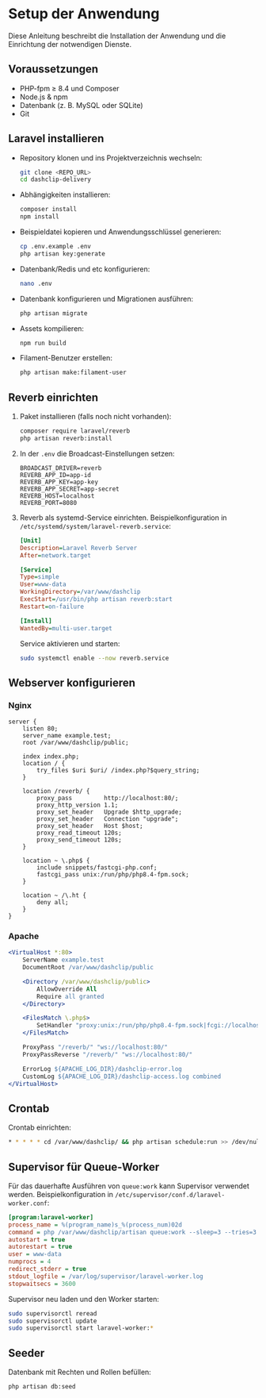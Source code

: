 # Setup der Anwendung

Diese Anleitung beschreibt die Installation der Anwendung und die Einrichtung der notwendigen Dienste.

## Voraussetzungen

- PHP-fpm ≥ 8.4 und Composer
- Node.js & npm
- Datenbank (z. B. MySQL oder SQLite)
- Git

## Laravel installieren

- Repository klonen und ins Projektverzeichnis wechseln:
   ```bash
   git clone <REPO_URL>
   cd dashclip-delivery
   ```
- Abhängigkeiten installieren:
   ```bash
   composer install
   npm install
   ```
- Beispieldatei kopieren und Anwendungsschlüssel generieren:
   ```bash
   cp .env.example .env
   php artisan key:generate
   ```

- Datenbank/Redis und etc konfigurieren:
   ```bash
   nano .env
   ```

- Datenbank konfigurieren und Migrationen ausführen:
   ```bash
   php artisan migrate
   ```
- Assets kompilieren:
   ```bash
   npm run build
   ```
- Filament-Benutzer erstellen:
   ```bash
   php artisan make:filament-user
   ```

## Reverb einrichten

1. Paket installieren (falls noch nicht vorhanden):
   ```bash
   composer require laravel/reverb
   php artisan reverb:install
   ```
2. In der `.env` die Broadcast-Einstellungen setzen:
   ```
   BROADCAST_DRIVER=reverb
   REVERB_APP_ID=app-id
   REVERB_APP_KEY=app-key
   REVERB_APP_SECRET=app-secret
   REVERB_HOST=localhost
   REVERB_PORT=8080
   ```
3. Reverb als systemd-Service einrichten. Beispielkonfiguration in `/etc/systemd/system/laravel-reverb.service`:
   ```ini
   [Unit]
   Description=Laravel Reverb Server
   After=network.target

   [Service]
   Type=simple
   User=www-data
   WorkingDirectory=/var/www/dashclip
   ExecStart=/usr/bin/php artisan reverb:start
   Restart=on-failure

   [Install]
   WantedBy=multi-user.target
   ```
   Service aktivieren und starten:
   ```bash
   sudo systemctl enable --now reverb.service
   ```

## Webserver konfigurieren

### Nginx

```nginx
server {
    listen 80;
    server_name example.test;
    root /var/www/dashclip/public;

    index index.php;
    location / {
        try_files $uri $uri/ /index.php?$query_string;
    }

    location /reverb/ {
        proxy_pass         http://localhost:80/;
        proxy_http_version 1.1;
        proxy_set_header   Upgrade $http_upgrade;
        proxy_set_header   Connection "upgrade";
        proxy_set_header   Host $host;
        proxy_read_timeout 120s;
        proxy_send_timeout 120s;
    }

    location ~ \.php$ {
        include snippets/fastcgi-php.conf;
        fastcgi_pass unix:/run/php/php8.4-fpm.sock;
    }

    location ~ /\.ht {
        deny all;
    }
}
```

### Apache

```apache
<VirtualHost *:80>
    ServerName example.test
    DocumentRoot /var/www/dashclip/public

    <Directory /var/www/dashclip/public>
        AllowOverride All
        Require all granted
    </Directory>

    <FilesMatch \.php$>
        SetHandler "proxy:unix:/run/php/php8.4-fpm.sock|fcgi://localhost/"
    </FilesMatch>

    ProxyPass "/reverb/" "ws://localhost:80/"
    ProxyPassReverse "/reverb/" "ws://localhost:80/"

    ErrorLog ${APACHE_LOG_DIR}/dashclip-error.log
    CustomLog ${APACHE_LOG_DIR}/dashclip-access.log combined
</VirtualHost>
```

## Crontab

Crontab einrichten:

```bash
* * * * * cd /var/www/dashclip/ && php artisan schedule:run >> /dev/null 2>&1
```

## Supervisor für Queue-Worker

Für das dauerhafte Ausführen von `queue:work` kann Supervisor verwendet werden.
Beispielkonfiguration in `/etc/supervisor/conf.d/laravel-worker.conf`:

```ini
[program:laravel-worker]
process_name = %(program_name)s_%(process_num)02d
command = php /var/www/dashclip/artisan queue:work --sleep=3 --tries=3
autostart = true
autorestart = true
user = www-data
numprocs = 4
redirect_stderr = true
stdout_logfile = /var/log/supervisor/laravel-worker.log
stopwaitsecs = 3600
```

Supervisor neu laden und den Worker starten:

```bash
sudo supervisorctl reread
sudo supervisorctl update
sudo supervisorctl start laravel-worker:*
```

## Seeder

Datenbank mit Rechten und Rollen befüllen:

```bash 
php artisan db:seed
```
